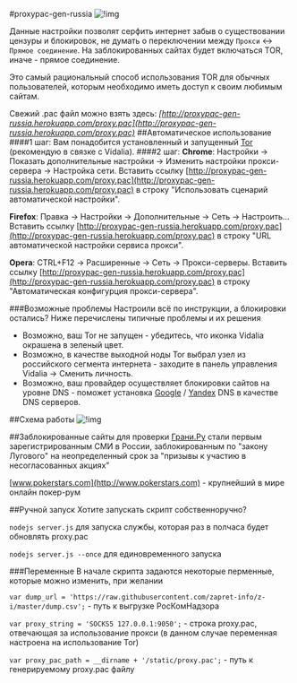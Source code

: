#proxypac-gen-russia ![!img](http://s001.youpic.su/pictures/1404936000/cef2fefab7059a439aa8f4b3f6dececb.png)

Данные настройки позволят серфить интернет забыв о существовании цензуры и блокировок, не думать о переключении между `Прокси` ↔ `Прямое соединение`. На заблокированных сайтах будет включаться TOR, иначе - прямое соединение. 

Это самый рациональный способ использования TOR для обычных пользователей, которым необходимо иметь доступ к своим любимым сайтам.

Свежий .pac файл можно взять здесь:
*[http://proxypac-gen-russia.herokuapp.com/proxy.pac](http://proxypac-gen-russia.herokuapp.com/proxy.pac)*
##Автоматическое использование
####1 шаг:
Вам понадобится установленный и запущенный [Tor](https://www.torproject.org/download/download.html.en) (рекомендую в связке с Vidalia).
####2 шаг:
**Chrome**: Настройки → Показать дополнительные настройки → Изменить настройки прокси-сервера → Настройка сети. Вставить ссылку [http://proxypac-gen-russia.herokuapp.com/proxy.pac](http://proxypac-gen-russia.herokuapp.com/proxy.pac) в строку "Использовать сценарий автоматической настройки".

**Firefox**: Правка → Настройки → Дополнительные → Сеть → Настроить... Вставить ссылку [http://proxypac-gen-russia.herokuapp.com/proxy.pac](http://proxypac-gen-russia.herokuapp.com/proxy.pac) в строку "URL автоматической настройки сервиса прокси".

**Opera**: CTRL+F12 → Расширенные → Сеть → Прокси-серверы. Вставить ссылку [http://proxypac-gen-russia.herokuapp.com/proxy.pac](http://proxypac-gen-russia.herokuapp.com/proxy.pac) в строку "Автоматическая конфигурция прокси-сервера".

###Возможные проблемы
Настроили всё по инструкции, а блокировки остались? Ниже перечислены типичные проблемы и их решения

* Возможно, ваш Tor не запущен - убедитесь, что иконка Vidalia окрашена в зеленый цвет.
* Возможно, в качестве выходной ноды Tor выбрал узел из российского сегмента интернета - заходите в панель управления Vidalia → Сменить личность.
* Возможно, ваш провайдер осуществляет блокировки сайтов на уровне DNS - поможет установка [Google](https://developers.google.com/speed/public-dns/) / [Yandex](http://dns.yandex.ru/) DNS  в качестве DNS серверов.
 
##Схема работы
 ![!img](http://2.bp.blogspot.com/-lkftvqdHtPs/U7mSaIhtCbI/AAAAAAAAETs/PlMSHOie6IQ/s1600/%D0%94%D0%BE%D0%BA%D1%83%D0%BC%D0%B5%D0%BD%D1%821.png)

##Заблокированные сайты для проверки
[Грани.Ру](http://grani.ru)  стали первым зарегистрированным СМИ в России, заблокированным по "закону Лугового" на неопределенный срок за "призывы к участию в несогласованных акциях"

[www.pokerstars.com](http://www.pokerstars.com) - крупнейший в мире онлайн покер-рум

##Ручной запуск
Хотите запускать скрипт собственноручно?

`nodejs server.js` для запуска службы, которая раз в полчаса будет обновлять proxy.pac 

`nodejs server.js --once` для единовременного запуска

###Переменные
В начале скрипта задаются некоторые перменные, которые можно изменить, при желании

 `var dump_url = 'https://raw.githubusercontent.com/zapret-info/z-i/master/dump.csv';` - путь к выгрузке РосКомНадзора
 
 `var proxy_string = 'SOCKS5 127.0.0.1:9050';` - строка proxy.pac, отвечающая за использование прокси (в данном случае переменная настроена на использование Tor)
 
 `var proxy_pac_path = __dirname + '/static/proxy.pac';` - путь к генерируемому proxy.pac файлу
